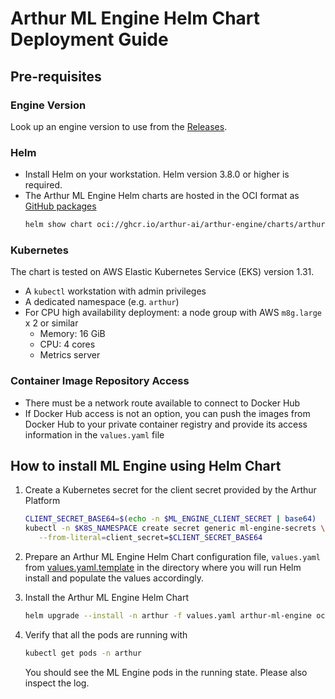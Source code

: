 # Arthur ML Engine Helm Chart Deployment Guide

## Pre-requisites

### Engine Version
Look up an engine version to use from the [Releases](https://github.com/arthur-ai/arthur-engine/releases).

### Helm
* Install Helm on your workstation. Helm version 3.8.0 or higher is required.
* The Arthur ML Engine Helm charts are hosted in the OCI format as [GitHub packages](https://github.com/arthur-ai/arthur-engine/pkgs/container/arthur-engine%2Fcharts%2Farthur-ml-engine)
  ```bash
  helm show chart oci://ghcr.io/arthur-ai/arthur-engine/charts/arthur-ml-engine:<version_number>
  ```

### Kubernetes
The chart is tested on AWS Elastic Kubernetes Service (EKS) version 1.31.

* A `kubectl` workstation with admin privileges
* A dedicated namespace (e.g. `arthur`)
* For CPU high availability deployment: a node group with AWS `m8g.large` x 2 or similar
  * Memory: 16 GiB
  * CPU: 4 cores
  * Metrics server

### Container Image Repository Access
* There must be a network route available to connect to Docker Hub
* If Docker Hub access is not an option, you can push the images from Docker Hub to your private container registry and provide its access information in the `values.yaml` file

## How to install ML Engine using Helm Chart

1. Create a Kubernetes secret for the client secret provided by the Arthur Platform
   ```bash
   CLIENT_SECRET_BASE64=$(echo -n $ML_ENGINE_CLIENT_SECRET | base64)
   kubectl -n $K8S_NAMESPACE create secret generic ml-engine-secrets \
      --from-literal=client_secret=$CLIENT_SECRET_BASE64
   ```

2. Prepare an Arthur ML Engine Helm Chart configuration file, `values.yaml` from [values.yaml.template](values.yaml.template) in the directory where you will run Helm install and populate the values accordingly.

3. Install the Arthur ML Engine Helm Chart
    ```bash
    helm upgrade --install -n arthur -f values.yaml arthur-ml-engine oci://ghcr.io/arthur-ai/arthur-engine/charts/arthur-ml-engine --version <version_number>
    ```

4. Verify that all the pods are running with
    ```bash
    kubectl get pods -n arthur
    ```
    You should see the ML Engine pods in the running state. Please also inspect the log.
